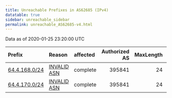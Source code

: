 ```yaml
---
title: Unreachable Prefixes in AS62685 (IPv4)
datatable: true
sidebar: unreachable_sidebar
permalink: unreachable_AS62685-v4.html
---
```


Data as of 2020-01-25 23:20:00 UTC


<div class="datatable-begin"></div>

| Prefix                                               | Reason                                                                                               | affected   |   Authorized AS |   MaxLength | Anchor                           |   unreachable /24s |
|:-----------------------------------------------------|:-----------------------------------------------------------------------------------------------------|:-----------|----------------:|------------:|:---------------------------------|-------------------:|
| [64.4.168.0/24](https://stat.ripe.net/64.4.168.0/24) | [INVALID ASN](https://rpki-validator.ripe.net/announcement-preview?asn=AS62685&prefix=64.4.168.0/24) | complete   |          395841 |          24 | [ARIN](unreachable_ARIN-v4.html) |                  1 |
| [64.4.170.0/24](https://stat.ripe.net/64.4.170.0/24) | [INVALID ASN](https://rpki-validator.ripe.net/announcement-preview?asn=AS62685&prefix=64.4.170.0/24) | complete   |          395841 |          24 | [ARIN](unreachable_ARIN-v4.html) |                  1 |

<div class="datatable-end"></div>